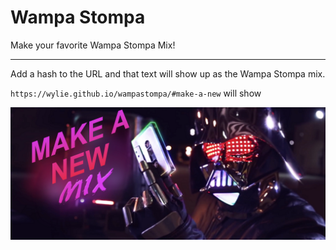 # Wampa Stompa
Make your favorite Wampa Stompa Mix!

---

Add a hash to the URL and that text will show up as the Wampa Stompa mix.

`https://wylie.github.io/wampastompa/#make-a-new` will show

![Screenshot](img/wampastompamix-screenshot.png)
